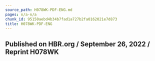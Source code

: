 ```yaml
---
source_path: H078WK-PDF-ENG.md
pages: n/a-n/a
chunk_id: 95150aebd4b34b7fad1a727b2fa0162021e7d873
title: H078WK-PDF-ENG
---
```

## Published on HBR.org / September 26, 2022 / Reprint H078WK
